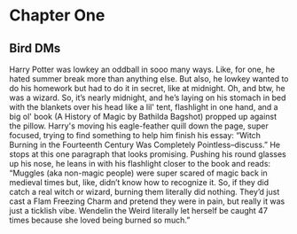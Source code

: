 # Chapter One
## Bird DMs
Harry Potter was lowkey an oddball in sooo many ways. Like, for one, he hated summer break more than anything else. But also, he lowkey wanted to do his homework but had to do it in secret, like at midnight. Oh, and btw, he was a wizard. So, it’s nearly midnight, and he’s laying on his stomach in bed with the blankets over his head like a lil' tent, flashlight in one hand, and a big ol' book (A History of Magic by Bathilda Bagshot) propped up against the pillow. Harry's moving his eagle-feather quill down the page, super focused, trying to find something to help him finish his essay: “Witch Burning in the Fourteenth Century Was Completely Pointless–discuss.” He stops at this one paragraph that looks promising. Pushing his round glasses up his nose, he leans in with his flashlight closer to the book and reads: “Muggles (aka non-magic people) were super scared of magic back in medieval times but, like, didn’t know how to recognize it. So, if they did catch a real witch or wizard, burning them literally did nothing. They’d just cast a Flam Freezing Charm and pretend they were in pain, but really it was just a ticklish vibe. Wendelin the Weird literally let herself be caught 47 times because she loved being burned so much.”
